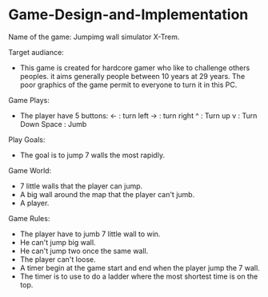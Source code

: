 # Game-Design-and-Implementation

Name of the game: Jumpimg wall simulator X-Trem.

Target audiance: 

- This game is created for hardcore gamer who like to challenge others peoples. it aims generally people between 10 years at 29 years. The poor graphics of the game permit to everyone to turn it in this PC.

Game Plays:
- The player have 5 buttons:
<- : turn left
-> : turn right
^ : Turn up
v : Turn Down
Space : Jumb

Play Goals:
- The goal is to jump 7 walls the most rapidly.

Game World: 
- 7 little walls that the player can jump.
- A big wall around the map that the player can't jumb.
- A player.

Game Rules:
- The player have to jumb 7 little wall to win.
- He can't jump big wall.
- He can't jump two once the same wall.
- The player can't loose.
- A timer begin at the game start and end when the player jump the 7 wall.
- The timer is to use to do a ladder where the most shortest time is on the top.
